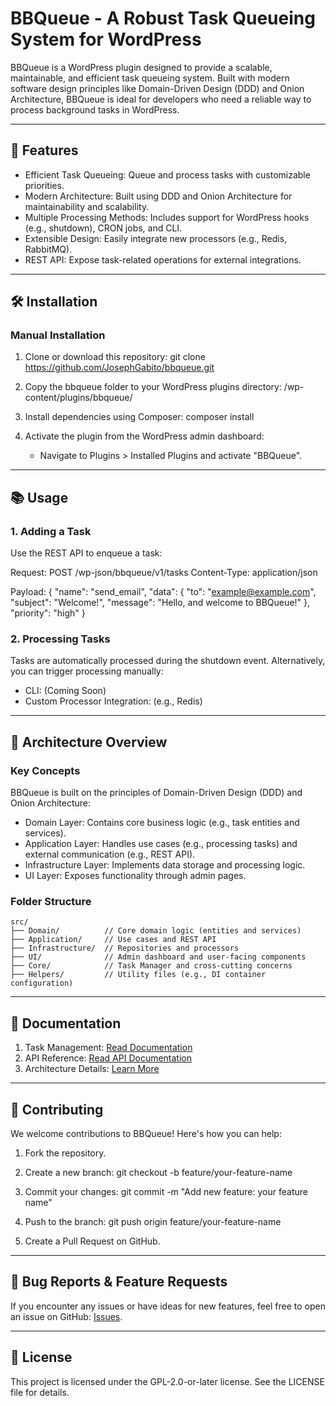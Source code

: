 # BBQueue - A Robust Task Queueing System for WordPress

BBQueue is a WordPress plugin designed to provide a scalable, maintainable, and efficient task queueing system. Built with modern software design principles like Domain-Driven Design (DDD) and Onion Architecture, BBQueue is ideal for developers who need a reliable way to process background tasks in WordPress.

---

## 🚀 Features

- Efficient Task Queueing: Queue and process tasks with customizable priorities.
- Modern Architecture: Built using DDD and Onion Architecture for maintainability and scalability.
- Multiple Processing Methods: Includes support for WordPress hooks (e.g., shutdown), CRON jobs, and CLI.
- Extensible Design: Easily integrate new processors (e.g., Redis, RabbitMQ).
- REST API: Expose task-related operations for external integrations.

---

## 🛠️ Installation

### Manual Installation

1. Clone or download this repository:
   git clone https://github.com/JosephGabito/bbqueue.git

2. Copy the bbqueue folder to your WordPress plugins directory:
   /wp-content/plugins/bbqueue/

3. Install dependencies using Composer:
   composer install

4. Activate the plugin from the WordPress admin dashboard:
   - Navigate to Plugins > Installed Plugins and activate "BBQueue".

---

## 📚 Usage

### 1. Adding a Task

Use the REST API to enqueue a task:

Request:
POST /wp-json/bbqueue/v1/tasks
Content-Type: application/json

Payload:
{
  "name": "send_email",
  "data": {
    "to": "example@example.com",
    "subject": "Welcome!",
    "message": "Hello, and welcome to BBQueue!"
  },
  "priority": "high"
}

### 2. Processing Tasks

Tasks are automatically processed during the shutdown event. Alternatively, you can trigger processing manually:
- CLI: (Coming Soon)
- Custom Processor Integration: (e.g., Redis)

---

## 🧱 Architecture Overview

### Key Concepts

BBQueue is built on the principles of Domain-Driven Design (DDD) and Onion Architecture:
- Domain Layer: Contains core business logic (e.g., task entities and services).
- Application Layer: Handles use cases (e.g., processing tasks) and external communication (e.g., REST API).
- Infrastructure Layer: Implements data storage and processing logic.
- UI Layer: Exposes functionality through admin pages.

### Folder Structure
```plaintext
src/
├── Domain/          // Core domain logic (entities and services)
├── Application/     // Use cases and REST API
├── Infrastructure/  // Repositories and processors
├── UI/              // Admin dashboard and user-facing components
├── Core/            // Task Manager and cross-cutting concerns
├── Helpers/         // Utility files (e.g., DI container configuration)
```
---

## 📖 Documentation

1. Task Management: [Read Documentation](docs/tasks.md)
2. API Reference: [Read API Documentation](docs/api.md)
3. Architecture Details: [Learn More](docs/architecture.md)

---

## 🤝 Contributing

We welcome contributions to BBQueue! Here's how you can help:

1. Fork the repository.
2. Create a new branch:
   git checkout -b feature/your-feature-name

3. Commit your changes:
   git commit -m "Add new feature: your feature name"

4. Push to the branch:
   git push origin feature/your-feature-name

5. Create a Pull Request on GitHub.

---

## 🐛 Bug Reports & Feature Requests

If you encounter any issues or have ideas for new features, feel free to open an issue on GitHub: [Issues](https://github.com/JosephGabito/bbqueue/issues).

---

## 📝 License

This project is licensed under the GPL-2.0-or-later license. See the LICENSE file for details.
